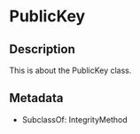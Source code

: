 # PublicKey

## Description

This is about the PublicKey class.

## Metadata

- SubclassOf: IntegrityMethod

